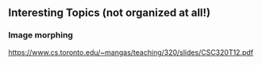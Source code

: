 ## Interesting Topics (not organized at all!)
### Image morphing 
https://www.cs.toronto.edu/~mangas/teaching/320/slides/CSC320T12.pdf
